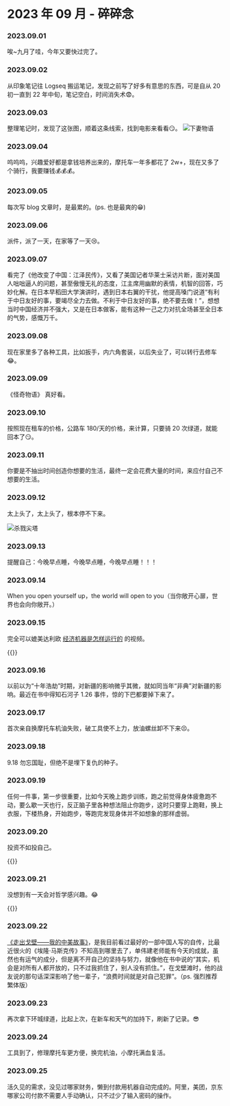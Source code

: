 # 2023 年 09 月 - 碎碎念


### 2023.09.01
唉~九月了哇，今年又要快过完了。

### 2023.09.02
从印象笔记往 Logseq 搬运笔记，发现之前写了好多有意思的东西，可是自从 20 初一直到 22 年中旬，笔记空白，时间消失术😨。

### 2023.09.03
整理笔记时，发现了这张图，顺着这条线索，找到电影来看看😏。
![下妻物语](https://image.ericzzz.com/2023/09/04/ed64ac24-89e1-4973-9e5a-3e18b76319c5.webp)

### 2023.09.04
呜呜呜，兴趣爱好都是拿钱培养出来的，摩托车一年多都花了 2w+，现在又多了个骑行，我要赚钱💰💰💰。

### 2023.09.05
每次写 blog 文章时，是最累的。(ps. 也是最爽的😁)

### 2023.09.06
派件，派了一天，在家等了一天😢。

### 2023.09.07
看完了《他改变了中国：江泽民传》，又看了美国记者华莱士采访片断，面对美国人咄咄逼人的问题，甚至傲慢无礼的态度，江主席用幽默的表情，机智的回答，巧妙化解。在日本早稻田大学演讲时，遇到日本右翼的干扰，他提高嗓门说道“有利于中日友好的事，要竭尽全力去做。不利于中日友好的事，绝不要去做！”，想想当时中国经济并不强大，又是在日本做客，能有这种一己之力对抗全场甚至全日本的气势，感慨万千。

### 2023.09.08
现在家里多了各种工具，比如扳手，内六角套装，以后失业了，可以转行去修车😂。

### 2023.09.09
《怪奇物语》 真好看。

### 2023.09.10
按照现在租车的价格，公路车 180/天的价格，来计算，只要骑 20 次绿道，就能回本了😏。

### 2023.09.11
你要是不抽出时间创造你想要的生活，最终一定会花费大量的时间，来应付自己不想要的生活。

### 2023.09.12
太上头了，太上头了，根本停不下来。

![杀戮尖塔](https://image.ericzzz.com/2023/09/13/0a91dd8d-ae02-45b0-b31f-ea8f4bdd930c.png)

### 2023.09.13
提醒自己：今晚早点睡，今晚早点睡，今晚早点睡！！！

### 2023.09.14
When you open yourself up，the world will open to you（当你敞开心扉，世界也会向你敞开。）

### 2023.09.15
完全可以媲美达利欧 [经济机器是怎样运行的](https://www.youtube.com/watch?v=rFV7wdEX-Mo) 的视频。

{{<bilibili BV1e8411B7w7>}}

### 2023.09.16
以前以为“十年浩劫”时期，对新疆的影响微乎其微，就如同当年“非典”对新疆的影响。最近在书中得知石河子 1.26 事件，惊的下巴都要掉下来了。

### 2023.09.17
首次亲自换摩托车机油失败，破工具使不上力，放油螺丝卸不下来😣。

### 2023.09.18
9.18 勿忘国耻，但绝不是埋下复仇的种子。

### 2023.09.19
任何一件事，第一步很重要，比如今天晚上跑步训练，跑之前觉得身体疲惫跑不动，要么歇一天也行，反正脑子里各种想法阻止你跑步，这时只要穿上跑鞋，换上衣服，下楼热身，开始跑步，等跑完发现身体并不如想象的那样虚弱。

### 2023.09.20
投资不如投自己。

{{<bilibili BV16z4y167tz>}}

### 2023.09.21
没想到有一天会对哲学感兴趣。😂

{{<youtube ZXtjiWfy_Kg>}}

### 2023.09.22
[《走出戈壁——我的中美故事》](https://book.douban.com/subject/35520540/)，是我目前看过最好的一部中国人写的自传，比最近很火的《埃隆·马斯克传》不知高到哪里去了，单伟建老师能有今天的成就，虽然也有运气的成分，但是离不开自己的坚持与努力，就像他在书中说的“其实，机会是对所有人都开放的，只不过我抓住了，别人没有抓住。”，在戈壁滩时，他的战友说的那句话深深影响了他一辈子，“浪费时间就是对自己犯罪”。（ps. 强烈推荐繁体版）

### 2023.09.23
再次拿下环城绿道，比起上次，在新车和天气的加持下，刷新了记录。😎

### 2023.09.24
工具到了，修理摩托车更方便，换完机油，小摩托满血复活。

### 2023.09.25
活久见的需求，没见过哪家财务，懒到付款用机器自动完成的。阿里，美团，京东哪家公司付款不需要人手动确认，只不过少了输入密码的操作。

